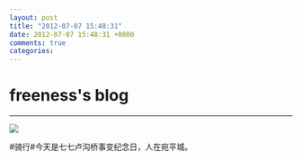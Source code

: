 ```yaml
---
layout: post
title: "2012-07-07 15:48:31"
date: 2012-07-07 15:48:31 +0800
comments: true
categories: 
---
```


# freeness's blog

----------

![](http://okqmqrbgo.bkt.clouddn.com/201207071548311.jpg)

>
\#骑行\#今天是七七卢沟桥事变纪念日，人在宛平城。